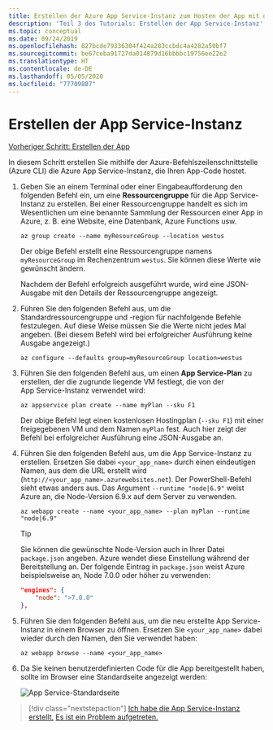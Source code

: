 ```yaml
---
title: Erstellen der Azure App Service-Instanz zum Hosten der App mit der Azure-Befehlszeilenschnittstelle
description: 'Teil 3 des Tutorials: Erstellen der App Service-Instanz'
ms.topic: conceptual
ms.date: 09/24/2019
ms.openlocfilehash: 827bcde79336304f424a283ccbdc4a4282a50bf7
ms.sourcegitcommit: be67ceba91727da014879d16bbbbc19756ee22e2
ms.translationtype: HT
ms.contentlocale: de-DE
ms.lasthandoff: 05/05/2020
ms.locfileid: "77709887"
---
```

# <a name="create-the-app-service"></a>Erstellen der App Service-Instanz

[Vorheriger Schritt: Erstellen der App](tutorial-vscode-azure-cli-node-02.md)

In diesem Schritt erstellen Sie mithilfe der Azure-Befehlszeilenschnittstelle (Azure CLI) die Azure App Service-Instanz, die Ihren App-Code hostet.

1. Geben Sie an einem Terminal oder einer Eingabeaufforderung den folgenden Befehl ein, um eine **Ressourcengruppe** für die App Service-Instanz zu erstellen. Bei einer Ressourcengruppe handelt es sich im Wesentlichen um eine benannte Sammlung der Ressourcen einer App in Azure, z. B. eine Website, eine Datenbank, Azure Functions usw.

    ```azurecli
    az group create --name myResourceGroup --location westus
    ```

    Der obige Befehl erstellt eine Ressourcengruppe namens `myResourceGroup` im Rechenzentrum `westus`. Sie können diese Werte wie gewünscht ändern.

    Nachdem der Befehl erfolgreich ausgeführt wurde, wird eine JSON-Ausgabe mit den Details der Ressourcengruppe angezeigt.

1. Führen Sie den folgenden Befehl aus, um die Standardressourcengruppe und -region für nachfolgende Befehle festzulegen. Auf diese Weise müssen Sie die Werte nicht jedes Mal angeben. (Bei diesem Befehl wird bei erfolgreicher Ausführung keine Ausgabe angezeigt.)

    ```azurecli
    az configure --defaults group=myResourceGroup location=westus
    ```

1. Führen Sie den folgenden Befehl aus, um einen **App Service-Plan** zu erstellen, der die zugrunde liegende VM festlegt, die von der App Service-Instanz verwendet wird:

    ```azurecli
    az appservice plan create --name myPlan --sku F1
    ```

    Der obige Befehl legt einen kostenlosen Hostingplan (`--sku F1`) mit einer freigegebenen VM und dem Namen `myPlan` fest. Auch hier zeigt der Befehl bei erfolgreicher Ausführung eine JSON-Ausgabe an.

1. Führen Sie den folgenden Befehl aus, um die App Service-Instanz zu erstellen. Ersetzen Sie dabei `<your_app_name>` durch einen eindeutigen Namen, aus dem die URL erstellt wird (`http://<your_app_name>.azurewebsites.net`). Der PowerShell-Befehl sieht etwas anders aus. Das Argument `--runtime "node|6.9"` weist Azure an, die Node-Version 6.9.x auf dem Server zu verwenden.

    ```azurecli
    az webapp create --name <your_app_name> --plan myPlan --runtime "node|6.9"
    ```

    > [!TIP]
    > Sie können die gewünschte Node-Version auch in Ihrer Datei `package.json` angeben. Azure wendet diese Einstellung während der Bereitstellung an. Der folgende Eintrag in `package.json` weist Azure beispielsweise an, Node 7.0.0 oder höher zu verwenden:
    >
    > ``` json
    > "engines": {
    >     "node": ">7.0.0"
    > },
    > ```

1. Führen Sie den folgenden Befehl aus, um die neu erstellte App Service-Instanz in einem Browser zu öffnen. Ersetzen Sie `<your_app_name>` dabei wieder durch den Namen, den Sie verwendet haben:

    ```azurecli
    az webapp browse --name <your_app_name>
    ```

1. Da Sie keinen benutzerdefinierten Code für die App bereitgestellt haben, sollte im Browser eine Standardseite angezeigt werden:

    ![App Service-Standardseite](media/azure-cli/azure-default-page.png)

> [!div class="nextstepaction"]
> [Ich habe die App Service-Instanz erstellt.](tutorial-vscode-azure-cli-node-04.md) [Es ist ein Problem aufgetreten.](https://www.research.net/r/PWZWZ52?tutorial=node-deployment&step=create-website)
